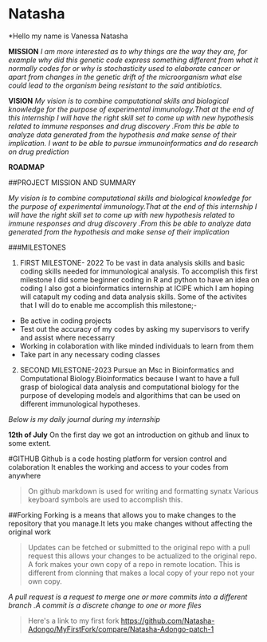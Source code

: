 # Natasha
*Hello my name is Vanessa Natasha

**MISSION**
*I am more interested as to why things are the way they are, for example why did this genetic code express something different from what it normally codes for or why is stochasticity used to elaborate cancer or apart from changes in the genetic drift of the microorganism what else could lead to the organism being resistant to the said antibiotics.*
 
 **VISION**
*My vision is to combine computational skills and biological knowledge for the purpose of experimental immunology.That at the end of this internship I will have the right skill set to come up with new hypothesis related to immune responses and drug discovery .From this be able to analyze data generated from the hypothesis and make sense of their implication.
I want to be able to pursue immunoinformatics and do research on drug prediction*

**ROADMAP**

##PROJECT MISSION AND SUMMARY

*My vision is to combine computational skills and biological knowledge for the purpose of experimental immunology.That at the end of this internship I will have the right skill set to come up with new hypothesis related to immune responses and drug discovery .From this be able to analyze data generated from the hypothesis and make sense of their implication*

###MILESTONES
1. FIRST MILESTONE- 2022
To be vast in data analysis skills and basic coding skills needed for immunological analysis. To accomplish this first milestone I did some beginner coding in R and python to have an idea on coding I also got a bioinformatics internship at ICIPE which I am hoping will catapult my coding and data analysis skills.
Some of the activites  that I will do to enable me accomplish this milestone;-

- Be active in coding projects
- Test out the accuracy of my codes by asking my supervisors to verify and assist where necessarry
- Working in colaboration with like minded individuals to learn from them
- Take part in any necessary coding classes

2. SECOND MILESTONE-2023
 Pursue an Msc in Bioinformatics and Computational Biology.Bioinformatics because I want to have a full grasp of biological data analysis and computational biology for the purpose of developing models and algorithims that can be used on different immunological hypotheses.
 
 

 
 _Below is my daily journal during my internship_
 
 **12th of July**
 On the first day we got an introduction on github and linux to some extent.
 
 #GITHUB
 Github is a code hosting platform for version control and colaboration
 It enables the working and access to your codes from anywhere
 >On github markdown is used for writing and formatting synatx
 Various keyboard symbols are used to accomplish this.

##Forking 
Forking is a means that allows you to make changes to the repository that you manage.It lets you make changes without affecting the original work
>Updates can be fetched or submitted to the original repo with a pull request this allows your changes to be actualized to the original repo.
A fork makes your own copy of a repo in remote location. This is different from clonning that makes a local copy of your repo not your own copy.

*A pull request is a request to merge one or more commits into a different branch .A commit is a discrete change to one or more files*
> Here's a link to my first fork https://github.com/Natasha-Adongo/MyFirstFork/compare/Natasha-Adongo-patch-1
